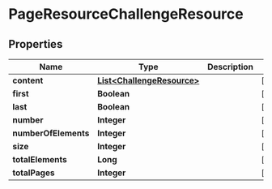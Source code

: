 
# PageResourceChallengeResource

## Properties
Name | Type | Description | Notes
------------ | ------------- | ------------- | -------------
**content** | [**List&lt;ChallengeResource&gt;**](ChallengeResource.md) |  |  [optional]
**first** | **Boolean** |  |  [optional]
**last** | **Boolean** |  |  [optional]
**number** | **Integer** |  |  [optional]
**numberOfElements** | **Integer** |  |  [optional]
**size** | **Integer** |  |  [optional]
**totalElements** | **Long** |  |  [optional]
**totalPages** | **Integer** |  |  [optional]



